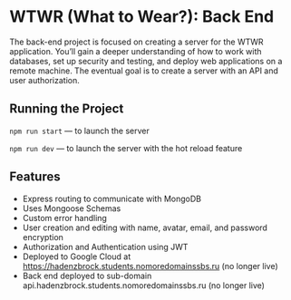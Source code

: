 # WTWR (What to Wear?): Back End

The back-end project is focused on creating a server for the WTWR application. You’ll gain a deeper understanding of how to work with databases, set up security and testing, and deploy web applications on a remote machine. The eventual goal is to create a server with an API and user authorization.

## Running the Project

`npm run start` — to launch the server

`npm run dev` — to launch the server with the hot reload feature

## Features

- Express routing to communicate with MongoDB
- Uses Mongoose Schemas
- Custom error handling
- User creation and editing with name, avatar, email, and password encryption
- Authorization and Authentication using JWT
- Deployed to Google Cloud at https://hadenzbrock.students.nomoredomainssbs.ru (no longer live)
- Back end deployed to sub-domain api.hadenzbrock.students.nomoredomainssbs.ru (no longer live)

